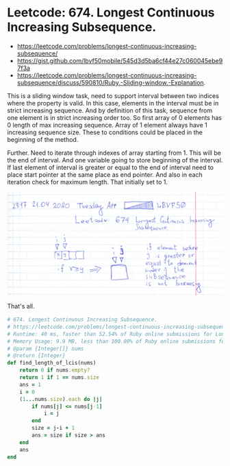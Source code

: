 # Leetcode: 674. Longest Continuous Increasing Subsequence.

- https://leetcode.com/problems/longest-continuous-increasing-subsequence/
- https://gist.github.com/lbvf50mobile/545d3d5ba6cf44e27c060045ebe97f3a
- https://leetcode.com/problems/longest-continuous-increasing-subsequence/discuss/590810/Ruby.-Sliding-window.-Explanation.

This is a sliding window task, need to support interval between two indices where the property is valid. In this case, elements in the interval must be in strict increasing sequence. And by definition of this task, sequence from one element is in strict increasing order too. So first array of 0 elements has 0 length of max increasing sequence. Array of 1 element always have 1 increasing sequence size. These to conditions could be placed in the beginning of the method.

Further. Need to iterate through indexes of array starting from 1. This will be the end of interval. And one variable going to store beginning of the interval.  If last element of interval is greater or equal to the end of interval need to place start pointer at the same place as end pointer. And also in each iteration check for maximum length. That initially set to 1.

![case when need to shrink interval to 1 element, beginning and end points of the same element.](lc674.png)

That's all.

```Ruby
# 674. Longest Continuous Increasing Subsequence.
# https://leetcode.com/problems/longest-continuous-increasing-subsequence/
# Runtime: 40 ms, faster than 52.54% of Ruby online submissions for Longest Continuous Increasing Subsequence.
# Memory Usage: 9.9 MB, less than 100.00% of Ruby online submissions for Longest Continuous Increasing Subsequence.
# @param {Integer[]} nums
# @return {Integer}
def find_length_of_lcis(nums)
    return 0 if nums.empty?
    return 1 if 1 == nums.size
    ans = 1
    i = 0
    (1...nums.size).each do |j|
        if nums[j] <= nums[j-1]
            i = j
        end
        size = j-i + 1
        ans = size if size > ans
    end
    ans
end
```
